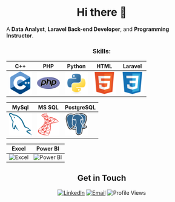 <h1 align= "center"><b> Hi there 👋</b></h1>

A **Data Analyst**, **Laravel Back-end Developer**, and **Programming Instructor**.

<div align= "center">
</div>

<div align= "center">

### Skills:
| C++ | PHP | Python | HTML | Laravel |
|----------|----------|----------|----------|----------|
| <img src="https://github.com/devicons/devicon/blob/master/icons/cplusplus/cplusplus-original.svg" title="C++" alt="C++" width="60" height="60"/> | <img src="https://github.com/devicons/devicon/blob/master/icons/php/php-original.svg" title="PHP" alt="PHP" width="60" height="60"/> | <img src="https://github.com/devicons/devicon/blob/master/icons/python/python-original.svg" title="Python" alt="Python" width="60" height="60"/> | <img src="https://github.com/devicons/devicon/blob/master/icons/html5/html5-original.svg" title="HTML" alt="HTML" width="60" height="60"/> | <img src="https://github.com/devicons/devicon/blob/master/icons/css3/css3-original.svg" title="CSS" alt="CSS" width="60" height="60"/> |  


| MySql | MS SQL | PostgreSQL |
|----------|----------|----------|
| <img src="https://github.com/devicons/devicon/blob/master/icons/mysql/mysql-original.svg" title="MySQL" alt="MySQL" width="60" height="60"/> | <img src="https://github.com/devicons/devicon/blob/master/icons/microsoftsqlserver/microsoftsqlserver-plain.svg" title="MS SQL" alt="MS SQL" width="60" height="60"/> | <img src="https://github.com/devicons/devicon/blob/master/icons/postgresql/postgresql-original.svg" title="PostgreSQL" alt="PostgreSQL" width="60" height="60"/> |

| Excel | Power BI |
|----------|----------|
| <img src="https://www.google.co.uk/url?sa=i&url=https%3A%2F%2Fseeklogo.com%2Fvector-logo%2F439962%2Fpower-bi-icon&psig=AOvVaw3Pmp7C0R2EZMLhApve_cmv&ust=1723063131152000&source=images&cd=vfe&opi=89978449&ved=0CBEQjRxqFwoTCKDoy8Cc4YcDFQAAAAAdAAAAABAE" title="Excel" alt="Excel" width="60" height="60"/> | <img src="https://github.com/devicons/devicon/blob/master/icons/powerbi/powerbi-original.svg" title="Power BI" alt="Power BI" width="60" height="60"/> |


## Get in Touch
[![LinkedIn](https://img.shields.io/badge/LinkedIn-0077B5?style=for-the-badge&logo=linkedin&logoColor=white)](https://www.linkedin.com/in/a7medya7hia)
[![Email](https://img.shields.io/badge/Email-D14836?style=for-the-badge&logo=gmail&logoColor=white)](mailto:a7med.ye7ia44@gmail.com)
![Profile Views](https://komarev.com/ghpvc/?username=Mohamedselim2&color=brightgreen)


</div>
